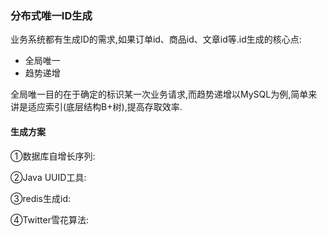### 分布式唯一ID生成

业务系统都有生成ID的需求,如果订单id、商品id、文章id等.id生成的核心点:   

- 全局唯一 
- 趋势递增  

全局唯一目的在于确定的标识某一次业务请求,而趋势递增以MySQL为例,简单来讲是适应索引(底层结构B+树),提高存取效率.
       
#### 生成方案

①数据库自增长序列:  

②Java UUID工具:  

③redis生成id:  

④Twitter雪花算法:

       
       